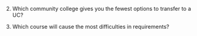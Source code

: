 2. Which community college gives you the fewest options to transfer to a UC?

3. Which course will cause the most difficulties in requirements? 

